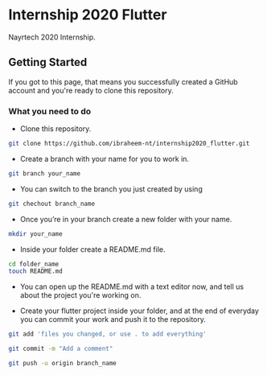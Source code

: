 # Internship 2020 Flutter

Nayrtech 2020 Internship.

## Getting Started

If you got to this page, that means you successfully created a GitHub account and you're ready to clone this repository.

### What you need to do
- Clone this repository. 

```bash
git clone https://github.com/ibraheem-nt/internship2020_flutter.git 
```

- Create a branch with your name for you to work in.
```bash
git branch your_name 
```
- You can switch to the branch you just created by using 
```bash 
git chechout branch_name
```

- Once you’re in your branch create a new folder with your name.
```bash 
mkdir your_name
```

- Inside your folder create a README.md file.
``` bash
cd folder_name
touch README.md
``` 

- You can open up the README.md with a text editor now, and tell us about the project you're working on.

- Create your flutter project inside your folder, and at the end of everyday you can commit your work and push it to the repository.
``` bash
git add 'files you changed, or use . to add everything'

git commit -m "Add a comment"

git push -u origin branch_name
```
